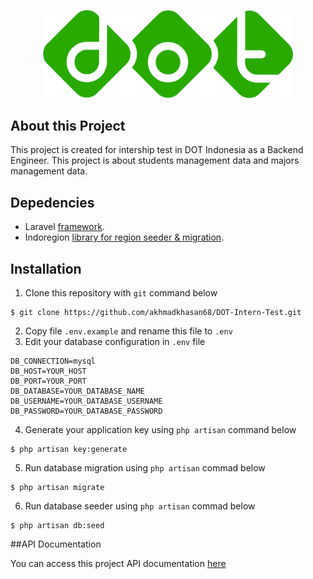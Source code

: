 <p align="center"><img src="https://raw.githubusercontent.com/akhmadkhasan68/DOT-Intern-Test/master/public/assets/media/logos/logo-1.png" width="400">
</p>

## About this Project

This project is created for intership test in DOT Indonesia as a Backend Engineer. This project is about students management data and majors management data. 

## Depedencies

- Laravel [framework](https://laravel.com/).
- Indoregion [library for region seeder & migration](https://github.com/azishapidin/indoregion).

## Installation
1. Clone this repository with `git` command below
```console
$ git clone https://github.com/akhmadkhasan68/DOT-Intern-Test.git
```
2. Copy file `.env.example` and rename this file to `.env`
3. Edit your database configuration in `.env` file
```console
DB_CONNECTION=mysql
DB_HOST=YOUR_HOST
DB_PORT=YOUR_PORT
DB_DATABASE=YOUR_DATABASE_NAME
DB_USERNAME=YOUR_DATABASE_USERNAME
DB_PASSWORD=YOUR_DATABASE_PASSWORD
```
4. Generate your application key using `php artisan` command below
```console
$ php artisan key:generate
```
5. Run database migration using `php artisan` commad below
```console
$ php artisan migrate
```
6. Run database seeder using `php artisan` commad below
```console
$ php artisan db:seed
```

##API Documentation

You can access this project API documentation [here](https://www.postman.com/)
